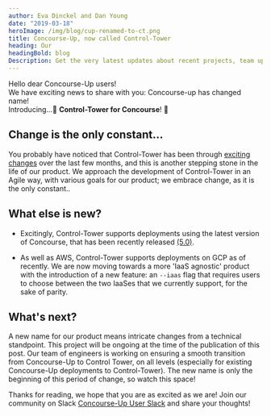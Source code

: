 ```yaml
---
author: Eva Dinckel and Dan Young
date: "2019-03-18"
heroImage: /img/blog/cup-renamed-to-ct.png
title: Concourse-Up, now called Control-Tower 
heading: Our
headingBold: blog
Description: Get the very latest updates about recent projects, team updates, thoughts and industry news from our team of EngineerBetter experts.
---
```


Hello dear Concourse-Up users!</br>
We have exciting news to share with you: Concourse-up has changed name!</br>
Introducing...🥁 **Control-Tower for Concourse**! 🎉


## Change is the only constant...

You probably have noticed that Control-Tower has been through [exciting changes](http://www.engineerbetter.com/blog/concourse-up-gcp/) over the last few months, and this is another stepping stone in the life of our product.
We approach the development of Control-Tower in an Agile way, with various goals for our product; we embrace change, as it is the only constant..


## What else is new?

* Excitingly, Control-Tower supports deployments using the latest version of Concourse, that has been recently released [(5.0)](https://concourse-ci.org/download.html).

* As well as AWS, Control-Tower supports deployments on GCP as of recently. We are now moving towards a more 'IaaS agnostic' product with the introduction of a new feature: an `--iaas` flag that requires users to choose between the two IaaSes that we currently support, for the sake of parity.


## What's next?

A new name for our product means intricate changes from a technical standpoint.
This project will be ongoing at the time of the publication of this post. Our team of engineers is working on ensuring a smooth transition from Concourse-Up to Control Tower, on all levels (especially for existing Concourse-Up deployments to Control-Tower).
The new name is only the beginning of this period of change, so watch this space!



Thanks for reading, we hope that you are as excited as we are!
Join our community on Slack [Concourse-Up User Slack](https://join.slack.com/t/concourse-up/shared_invite/enQtNDMzNjY1MjczNDU3LTA1NzIxYTZkYjFkMjA2ODBmY2E2OTM3OGE3YTc2OGViNTMxYTY4MjYwNGNjOTAxNDNiOGE5NzhmMTQ2NWVhNzQ) and share your thoughts!
